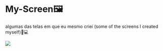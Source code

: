 # My-Screen🖼
algumas das telas em que eu mesmo criei (some of the screens I created myself)🎨💻

<img src="https://imgur.com/LqB2GN3">
